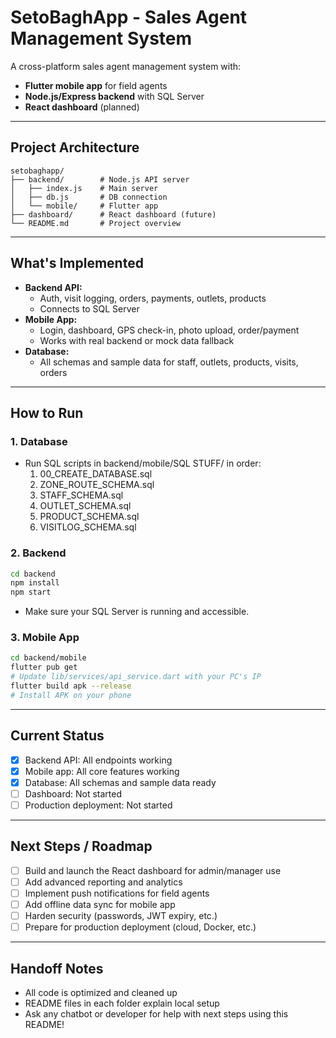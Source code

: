 # SetoBaghApp - Sales Agent Management System

A cross-platform sales agent management system with:
- **Flutter mobile app** for field agents
- **Node.js/Express backend** with SQL Server
- **React dashboard** (planned)

---

## Project Architecture
```
setobaghapp/
├── backend/        # Node.js API server
│   ├── index.js    # Main server
│   ├── db.js       # DB connection
│   └── mobile/     # Flutter app
├── dashboard/      # React dashboard (future)
└── README.md       # Project overview
```

---

## What's Implemented
- **Backend API:**
  - Auth, visit logging, orders, payments, outlets, products
  - Connects to SQL Server
- **Mobile App:**
  - Login, dashboard, GPS check-in, photo upload, order/payment
  - Works with real backend or mock data fallback
- **Database:**
  - All schemas and sample data for staff, outlets, products, visits, orders

---

## How to Run

### 1. Database
- Run SQL scripts in backend/mobile/SQL STUFF/ in order:
  1. 00_CREATE_DATABASE.sql
  2. ZONE_ROUTE_SCHEMA.sql
  3. STAFF_SCHEMA.sql
  4. OUTLET_SCHEMA.sql
  5. PRODUCT_SCHEMA.sql
  6. VISITLOG_SCHEMA.sql

### 2. Backend
```sh
cd backend
npm install
npm start
```
- Make sure your SQL Server is running and accessible.

### 3. Mobile App
```sh
cd backend/mobile
flutter pub get
# Update lib/services/api_service.dart with your PC's IP
flutter build apk --release
# Install APK on your phone
```

---

## Current Status
- [x] Backend API: All endpoints working
- [x] Mobile app: All core features working
- [x] Database: All schemas and sample data ready
- [ ] Dashboard: Not started
- [ ] Production deployment: Not started

---

## Next Steps / Roadmap
- [ ] Build and launch the React dashboard for admin/manager use
- [ ] Add advanced reporting and analytics
- [ ] Implement push notifications for field agents
- [ ] Add offline data sync for mobile app
- [ ] Harden security (passwords, JWT expiry, etc.)
- [ ] Prepare for production deployment (cloud, Docker, etc.)

---

## Handoff Notes
- All code is optimized and cleaned up
- README files in each folder explain local setup
- Ask any chatbot or developer for help with next steps using this README! 
